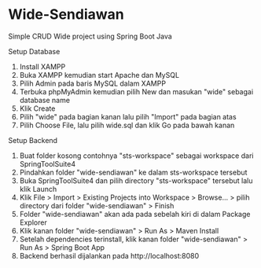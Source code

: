 # Wide-Sendiawan
Simple CRUD Wide project using Spring Boot Java

Setup Database
1. Install XAMPP
2. Buka XAMPP kemudian start Apache dan MySQL
3. Pilih Admin pada baris MySQL dalam XAMPP
4. Terbuka phpMyAdmin kemudian pilih New dan masukan "wide" sebagai database name
5. Klik Create
6. Pilih "wide" pada bagian kanan lalu pilih "Import" pada bagian atas
7. Pilih Choose File, lalu pilih wide.sql dan klik Go pada bawah kanan

Setup Backend
1. Buat folder kosong contohnya "sts-workspace" sebagai workspace dari SpringToolSuite4
2. Pindahkan folder "wide-sendiawan" ke dalam sts-workspace tersebut
3. Buka SpringToolSuite4 dan pilih directory "sts-workspace" tersebut lalu klik Launch
4. Klik File > Import > Existing Projects into Workspace > Browse... > pilih directory dari folder "wide-sendiawan" > Finish
5. Folder "wide-sendiawan" akan ada pada sebelah kiri di dalam Package Explorer
6. Klik kanan folder "wide-sendiawan" > Run As > Maven Install
7. Setelah dependencies terinstall, klik kanan folder "wide-sendiawan" > Run As > Spring Boot App
8. Backend berhasil dijalankan pada http://localhost:8080
 
